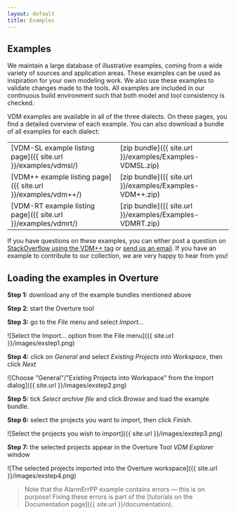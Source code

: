 ```yaml
---
layout: default
title: Examples
---
```


## Examples

We maintain a large database of illustrative examples, coming from a wide variety of sources and application areas. These examples can be used as inspiration for your own modeling work. We also use these examples to validate changes made to the tools.&nbsp;All examples&nbsp;are included in our continuous build environment such that both model and tool consistency is checked.

VDM examples are available in all of the three dialects. On these
pages, you find a detailed overview of each example. You can also
download a bundle of all examples for each dialect:

|||
|---|---|
| [VDM-SL example listing page]({{ site.url }}/examples/vdmsl/) | [zip bundle]({{ site.url }}/examples/Examples-VDMSL.zip) |
| [VDM++ example listing page]({{ site.url }}/examples/vdm++/)  | [zip bundle]({{ site.url }}/examples/Examples-VDM++.zip) |
| [VDM-RT example listing page]({{ site.url }}/examples/vdmrt/) | [zip bundle]({{ site.url }}/examples/Examples-VDMRT.zip) |

If you have questions on these examples, you can either post a
question on
[StackOverflow using the VDM++ tag](http://stackoverflow.com/questions/tagged/vdm%2b%2b)
or [send us an email](mailto:info@overturetool.org).  If you have an
example to contribute to our collection, we are very happy to hear
from you!

## Loading the examples in Overture

**Step 1:** download any of the example bundles mentioned above

**Step 2**: start the Overture tool

**Step 3:** go to the *File* menu and select *Import...*

![Select the Import... option from the File menu]({{ site.url }}/images/exstep1.png)

**Step 4:** click on *General* and select *Existing Projects into Workspace*, then click *Next*

![Choose "General"/"Existing Projects into Workspace" from the Import dialog]({{ site.url }}/images/exstep2.png)

**Step 5:** tick *Select archive file* and click *Browse* and load the example bundle.

**Step 6:** select the projects you want to import, then click *Finish*.

![Select the projects you wish to import]({{ site.url }}/images/exstep3.png)

**Step 7:** the selected projects appear in the Overture Tool *VDM Explorer* window

![The selected projects imported into the Overture workspace]({{ site.url }}/images/exstep4.png)

> Note that the AlarmErrPP example contains errors — this is on purpose! Fixing these errors is part of the [tutorials on the Documentation page]({{ site.url }}/documentation).
